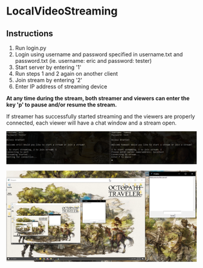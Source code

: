 # LocalVideoStreaming

## Instructions
  1. Run login.py
  2. Login using username and password specified in username.txt and password.txt (ie. username: eric and password: tester)
  3. Start server by entering '1'
  4. Run steps 1 and 2 again on another client
  5. Join stream by entering '2'
  6. Enter IP address of streaming device
  

**At any time during the stream, both streamer and viewers can enter the key 'p' to pause and/or resume the stream.**


If streamer has successfully started streaming and the viewers are properly connected, each viewer will have a chat window and a stream open.



![streamer/viewer](https://github.com/soihateu/LocalVideoStreaming/blob/main/images/image1.png)


![Viewer](https://github.com/soihateu/LocalVideoStreaming/blob/main/images/image2.png)



